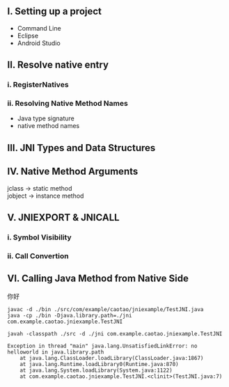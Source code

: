 ## I. Setting up a project
* Command Line
* Eclipse
* Android Studio

## II. Resolve native entry
### i. RegisterNatives
### ii. Resolving Native Method Names
* Java type signature
* native method names


## III. JNI Types and Data Structures

## IV. Native Method Arguments
jclass -> static method    
jobject -> instance method

## V. JNIEXPORT & JNICALL
### i. Symbol Visibility
### ii. Call Convertion

## VI. Calling Java Method from Native Side
你好

```shell
javac -d ./bin ./src/com/example/caotao/jniexample/TestJNI.java
java -cp ./bin -Djava.library.path=./jni com.example.caotao.jniexample.TestJNI

javah -classpath ./src -d ./jni com.example.caotao.jniexample.TestJNI

Exception in thread "main" java.lang.UnsatisfiedLinkError: no helloworld in java.library.path
	at java.lang.ClassLoader.loadLibrary(ClassLoader.java:1867)
	at java.lang.Runtime.loadLibrary0(Runtime.java:870)
	at java.lang.System.loadLibrary(System.java:1122)
	at com.example.caotao.jniexample.TestJNI.<clinit>(TestJNI.java:7)
```

